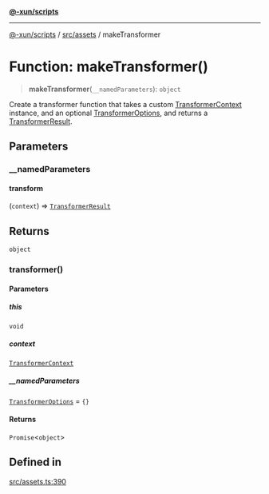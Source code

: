 [**@-xun/scripts**](../../../README.md)

***

[@-xun/scripts](../../../README.md) / [src/assets](../README.md) / makeTransformer

# Function: makeTransformer()

> **makeTransformer**(`__namedParameters`): `object`

Create a transformer function that takes a custom [TransformerContext](../type-aliases/TransformerContext.md)
instance, and an optional [TransformerOptions](../type-aliases/TransformerOptions.md), and returns a
[TransformerResult](../type-aliases/TransformerResult.md).

## Parameters

### \_\_namedParameters

#### transform

(`context`) => [`TransformerResult`](../type-aliases/TransformerResult.md)

## Returns

`object`

### transformer()

#### Parameters

##### this

`void`

##### context

[`TransformerContext`](../type-aliases/TransformerContext.md)

##### \_\_namedParameters

[`TransformerOptions`](../type-aliases/TransformerOptions.md) = `{}`

#### Returns

`Promise`\<`object`\>

## Defined in

[src/assets.ts:390](https://github.com/Xunnamius/xscripts/blob/12020afea79f1ec674174f8cb4103ac0b46875c5/src/assets.ts#L390)
